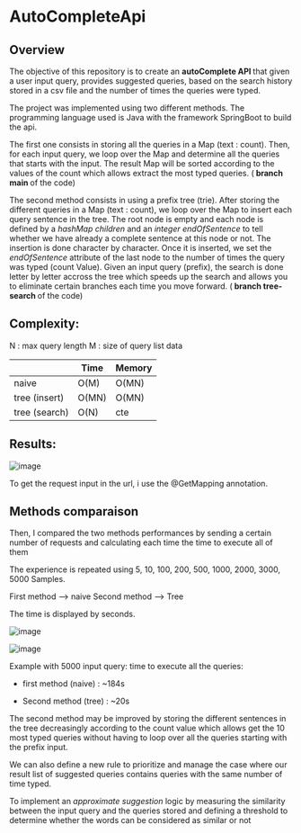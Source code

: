# AutoCompleteApi

<h2>Overview</h2>

The objective of this repository is to create an <b> autoComplete API </b> that given a user input query, provides suggested queries, based on the search history stored in a csv file and the number of times the queries were typed.

The project was implemented using two different methods. The programming language used is Java with the framework SpringBoot to build the api.

The first one consists in storing all the queries in a Map (text : count). Then, for each input query, we loop over the Map and determine all the queries that starts with the input. The result Map will be sorted according to the values of the count which allows extract the most typed queries. (<b> branch main </b> of the code)

The second method consists in using a prefix tree (trie). After storing the different queries in a Map (text : count), we loop over the Map to insert each query sentence in the tree.
The root node is empty and each node is defined by a <em> hashMap children </em> and an <em> integer endOfSentence </em> to tell whether we have already a complete sentence at this node or not. The insertion is done character by character. Once it is inserted, we set the <em> endOfSentence </em> attribute of the last node to the number of times the query was typed (count Value).
Given an input query (prefix), the search is done letter by letter accross the tree which speeds up the search and allows you to eliminate certain branches each time you move forward. (<b> branch tree-search </b> of the code)

<h2>Complexity:</h2>  
N : max query length
M : size of query list data


|               | Time  | Memory |  
|---------------|-------|--------|
| naive         | O(M)  | O(MN)  |   
| tree (insert) | O(MN) | O(MN)  | 
| tree (search) | O(N)  |  cte   | 

<h2>Results: </h2>

![image](https://user-images.githubusercontent.com/71329302/183301379-4d8897cc-c626-48b5-a05c-3c3a0e8759f0.png)

To get the request input in the url, i use the @GetMapping annotation.

<h2>Methods comparaison </h2>

Then, I compared the two methods performances by sending a certain number of requests and calculating each time the time to execute all of them

The experience is repeated using 5, 10, 100, 200, 500, 1000, 2000, 3000, 5000 Samples.

First method --> naive          Second method --> Tree

The time is displayed by seconds.

![image](https://user-images.githubusercontent.com/71329302/183301686-bcca549f-854f-4238-942d-8d4c4d7a922e.png)

![image](https://user-images.githubusercontent.com/71329302/183301710-fdd94c42-2747-4b4f-8cd0-e9a781884807.png)

Example with 5000 input query: time to execute all the queries:

* first method (naive) : ~184s

* Second method (tree) : ~20s

The second method may be improved by storing the different sentences in the tree decreasingly according to the count value which allows get the 10 most typed queries without having to loop over all the queries starting with the prefix input.

We can also define a new rule to prioritize and manage the case where our result list of suggested queries contains queries with the same number of time typed.

To implement an <em> approximate suggestion </em> logic by measuring the similarity between the input query and the queries stored and defining a threshold to determine whether the words can be considered as similar or not 
